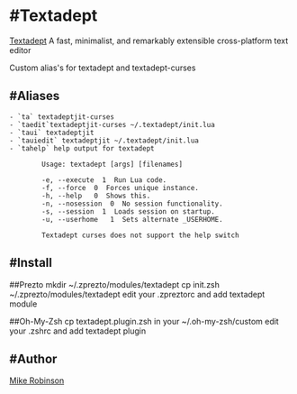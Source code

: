 #Textadept
=========
[Textadept](http://foicica.com/textadept/) A fast, minimalist, and remarkably extensible cross-platform text editor

Custom alias's for textadept and textadept-curses   



#Aliases
-------
    - `ta` textadeptjit-curses
    - `taedit`textadeptjit-curses ~/.textadept/init.lua
    - `taui` textadeptjit
    - `tauiedit` textadeptjit ~/.textadept/init.lua
    - `tahelp` help output for textadept
    
            Usage: textadept [args] [filenames]

            -e, --execute  1  Run Lua code.
            -f, --force  0  Forces unique instance.
            -h, --help   0  Shows this.
            -n, --nosession  0  No session functionality.
            -s, --session  1  Loads session on startup.
            -u, --userhome   1  Sets alternate _USERHOME.

            Textadept curses does not support the help switch

#Install
-------

##Prezto
        mkdir ~/.zprezto/modules/textadept
        cp init.zsh ~/.zprezto/modules/textadept
        edit your .zpreztorc and add textadept module

##Oh-My-Zsh
        cp textadept.plugin.zsh in your ~/.oh-my-zsh/custom
        edit your .zshrc and add textadept plugin            
            
#Author
------

[Mike Robinson](https://github.com/badtoyz)

